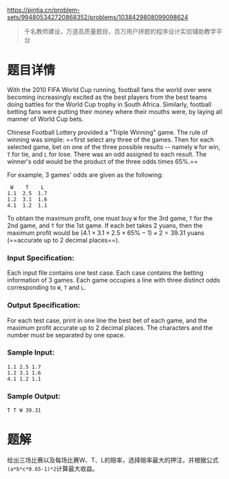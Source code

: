 https://pintia.cn/problem-sets/994805342720868352/problems/1038429808099098624

> 千名教师建设，万道高质量题目，百万用户拼题的程序设计实验辅助教学平台

# 题目详情
With the 2010 FIFA World Cup running, football fans the world over were becoming increasingly excited as the best players from the best teams doing battles for the World Cup trophy in South Africa. Similarly, football betting fans were putting their money where their mouths were, by laying all manner of World Cup bets.

Chinese Football Lottery provided a "Triple Winning" game. The rule of winning was simple: ==first select any three of the games. Then for each selected game, bet on one of the three possible results -- namely `W` for win, `T` for tie, and `L` for lose. There was an odd assigned to each result. The winner's odd would be the product of the three odds times 65%.==

For example, 3 games' odds are given as the following:

     W    T    L
    1.1  2.5  1.7
    1.2  3.1  1.6
    4.1  1.2  1.1


To obtain the maximum profit, one must buy `W` for the 3rd game, `T` for the 2nd game, and `T` for the 1st game. If each bet takes 2 yuans, then the maximum profit would be $(4.1\times 3.1\times 2.5\times 65\%-1)\times 2 = 39.31$ yuans (==accurate up to 2 decimal places==).

### Input Specification:

Each input file contains one test case. Each case contains the betting information of 3 games. Each game occupies a line with three distinct odds corresponding to `W`, `T` and `L`.

### Output Specification:

For each test case, print in one line the best bet of each game, and the maximum profit accurate up to 2 decimal places. The characters and the number must be separated by one space.

### Sample Input:

    1.1 2.5 1.7
    1.2 3.1 1.6
    4.1 1.2 1.1


### Sample Output:

    T T W 39.31

# 题解

给出三场比赛以及每场比赛W、T、L的赔率，选择赔率最大的押注，并根据公式`(a*b*c*0.65-1)*2`计算最大收益。

